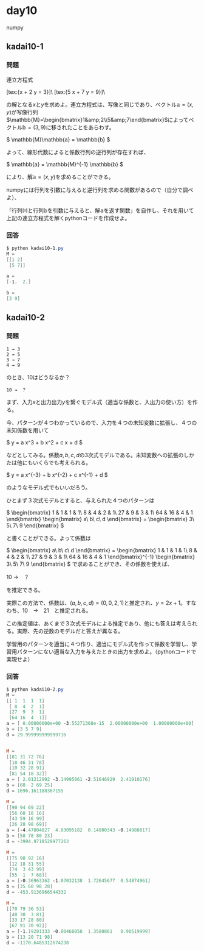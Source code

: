 # day10

numpy

## kadai10-1

### 問題

連立方程式

[tex:{x + 2 y = 3}]\\
[tex:{5 x + 7 y = 9}]\\

の解となる$x$と$y$を求めよ。連立方程式は、写像と同じであり、ベクトル$\mathbb{a}=(x,y)$が写像行列$\mathbb{M}=\begin{bmatrix}1&amp;2\\5&amp;7\end{bmatrix}$によってベクトル$\mathbb{b}=(3,9)$に移されたことをあらわす。

$ \mathbb{M}\mathbb{a} = \mathbb{b} $

よって、線形代数によると係数行列の逆行列が存在すれば、

$ \mathbb{a} = \mathbb{M}^{-1} \mathbb{b} $

により、解$\mathbb{a}=(x,y)$を求めることができる。

numpyには行列を引数に与えると逆行列を求める関数があるので（自分で調べよ）、

「行列$\mathbb{M}$と行列$\mathbb{b}$を引数に与えると、解$\mathbb{a}$を返す関数」を自作し、それを用いて上記の連立方程式を解くpythonコードを作成せよ。

### 回答

```powershell
$ python kadai10-1.py 
M = 
[[1 2]
 [5 7]]

a =
[-1.  2.]

b =
[3 9]
```

## kadai10-2

### 問題


    1 → 3
    2 → 5
    3 → 7
    4 → 9

のとき、10はどうなるか？

    10 →　？

まず、入力$x$と出力出力$y$を繋ぐモデル式（適当な係数と、入出力の使い方）を作る。

今、パターンが４つわかっているので、入力を４つの未知変数に拡張し、４つの未知係数を用いて

$ y = a x^3 + b x^2 + c x + d $

などとしてみる。係数$a,b,c,d$の3次式モデルである。未知変数への拡張のしかたは他にもいくらでも考えられる。

$ y = a x^{-3} + b x^{-2} + c x^{-1} + d $

のようなモデル式でもいいだろう。

ひとまず３次式モデルとすると、与えられた４つのパターンは

$ \begin{bmatrix} 1 &amp; 1 &amp; 1 &amp; 1\\ 8 &amp; 4 &amp; 2 &amp; 1\\ 27 &amp; 9 &amp; 3 &amp; 1\\ 64 &amp; 16 &amp; 4 &amp; 1 \end{bmatrix} \begin{bmatrix} a\\ b\\ c\\ d \end{bmatrix} = \begin{bmatrix} 3\\ 5\\ 7\\ 9 \end{bmatrix} $

と書くことができる。よって係数は

$ \begin{bmatrix} a\\ b\\ c\\ d \end{bmatrix} = \begin{bmatrix} 1 &amp; 1 &amp; 1 &amp; 1\\ 8 &amp; 4 &amp; 2 &amp; 1\\ 27 &amp; 9 &amp; 3 &amp; 1\\ 64 &amp; 16 &amp; 4 &amp; 1 \end{bmatrix}^{-1} \begin{bmatrix} 3\\ 5\\ 7\\ 9 \end{bmatrix} $ で求めることができ、その係数を使えば、

10 →　？

を推定できる。

実際この方法で、係数は、$(a,b,c,d) = (0,0,2,1)$と推定され、$y　=　2 x + 1$。すなわち、10　→　21　と推定される。

この推定値は、あくまで３次式モデルによる推定であり、他にも答えは考えられる。実際、先の逆数のモデルだと答えが異なる。

学習用のパターンを適当に４つ作り、適当にモデル式を作って係数を学習し、学習用パターンにない適当な入力を与えたときの出力を求めよ。（pythonコードで実現せよ）


### 回答

```powershell
$ python kadai10-2.py
M = 
[[ 1  1  1  1]
 [ 8  4  2  1]
 [27  9  3  1]
 [64 16  4  1]]
a = [ 0.00000000e+00 -3.55271368e-15  2.00000000e+00  1.00000000e+00]  
b = [3 5 7 9]
d = 29.999999999999716


M =
[[81 31 72 76]
 [18 46 31 78]
 [10 32 28 91]
 [81 54 18 32]]
a = [ 2.01212992 -3.14995061 -2.51646929  2.41910176]
b = [68  2 69 25]
d = 1696.161188367155

M =
[[90 94 69 22]
 [56 68 18 16]
 [43 59 16 99]
 [26 28 98 69]]
a = [-4.47804827  4.83095182  0.14800343 -0.14988017]
b = [58 78 80 23]
d = -3994.9718529977263

M =
[[75 98 92 16]
 [12 18 31 55]
 [74  3 43 99]
 [55  1  7 68]]
a = [-0.36963362 -1.07032138  1.72645677  0.54874961]
b = [35 60 98 28]
d = -453.9136966544332

M =
[[70 79 36 53]
 [48 30  3 81]
 [33 17 28 80]
 [67 91 70 92]]
a = [-1.19281333 -0.00468058  1.3580861   0.90519999]
b = [13 20 71 98]
d = -1170.6485312674238
```
